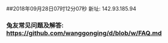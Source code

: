 ##2018年09月28日07时12分07秒 新址: 142.93.185.94
### 兔友常见问题及解答: https://github.com/wanggonging/d/blob/w/FAQ.md
